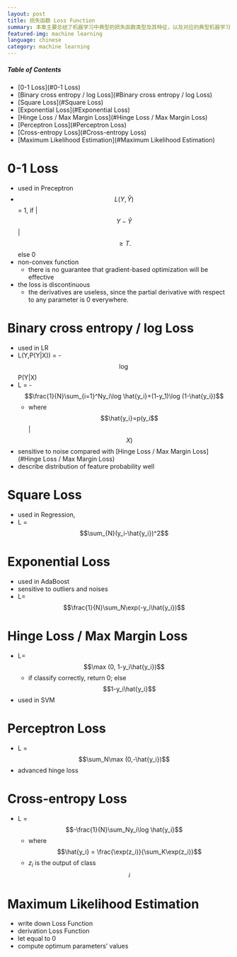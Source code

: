 ```yaml
---
layout: post
title: 损失函数 Loss Function
summary: 本章主要总结了机器学习中典型的损失函数类型及其特征，以及对应的典型机器学习模型。
featured-img: machine learning
language: chinese
category: machine learning
---
```


##### Table of Contents

- [0-1 Loss](#0-1 Loss)
- [Binary cross entropy / log Loss](#Binary cross entropy / log Loss)
- [Square Loss](#Square Loss)
- [Exponential Loss](#Exponential Loss)
- [Hinge Loss / Max Margin Loss](#Hinge Loss / Max Margin Loss)
- [Perceptron Loss](#Perceptron Loss)
- [Cross-entropy Loss](#Cross-entropy Loss)
- [Maximum Likelihood Estimation](#Maximum Likelihood Estimation)

<a name="0-1 Loss"/>

# 0-1 Loss

- used in Preceptron
- $$L(Y,\hat{Y})$$ = 1, if \|$$Y-\hat{Y}$$\| $$\geq T.$$ else 0
- non-convex function
  - there is no guarantee that gradient-based optimization will be effective
- the loss is discontinuous
  - the derivatives are useless, since the partial derivative with respect to any parameter is 0 everywhere.

<a name="Binary cross entropy / log Loss"/>

# Binary cross entropy / log Loss

- used in LR
- L(Y,P(Y\|X)) = -$$\log$$P(Y\|X)
- L = -$$\frac{1}{N}\sum_{i=1}^Ny_i\log \hat{y_i}+(1-y_1)\log (1-\hat{y_i})$$
  - where $$\hat{y_i}=p(y_i$$\|$$X)$$
- sensitive to noise compared with [Hinge Loss / Max Margin Loss](#Hinge Loss / Max Margin Loss)
- describe distribution of feature probability well

<a name="Square Loss"/>

# Square Loss

- used in Regression,
- L = $$\sum_{N}(y_i-\hat{y_i})^2$$

<a name="Exponential Loss"/>

# Exponential Loss

- used in AdaBoost
- sensitive to outliers and noises
- L=$$\frac{1}{N}\sum_N\exp(-y_i\hat{y_i})$$

<a name="Hinge Loss / Max Margin Loss"/>

# Hinge Loss / Max Margin Loss

- L=$$\max (0, 1-y_i\hat{y_i})$$
  - if classify correctly, return 0; else $$1-y_i\hat{y_i}$$
- used in SVM

<a name="Perceptron Loss"/>

# Perceptron Loss

- L = $$\sum_N\max (0,-\hat{y_i})$$
- advanced hinge loss

<a name="Cross-entropy Loss"/>

# Cross-entropy Loss

- L = $$-\frac{1}{N}\sum_Ny_i\log \hat{y_i}$$
  - where $$\hat{y_i} = \frac{\exp(z_i)}{\sum_K\exp(z_i)}$$
  - $z_i$ is the output of class $$i$$

<a name="Maximum Likelihood Estimation"/>

# Maximum Likelihood Estimation

- write down Loss Function
- derivation Loss Function
- let equal to 0
- compute optimum parameters’ values
